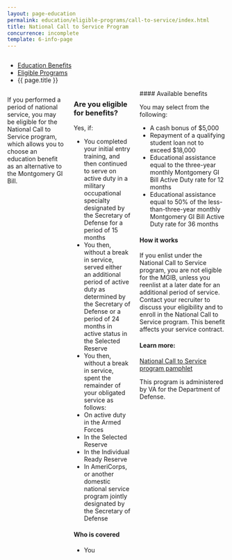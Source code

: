 ```yaml
---
layout: page-education
permalink: education/eligible-programs/call-to-service/index.html
title: National Call to Service Program
concurrence: incomplete
template: 6-info-page
---
```


<div class="splash" markdown="0">
<div class="row" markdown="0">
<div class="small-12 columns" markdown="0">

<ul class="breadcrumbs" role="menubar" aria-label="Primary">
<li class="parent"><a href="{{ site.url }}/education/">Education Benefits</a></li>
<li class="parent"><a href="{{ site.url }}/education/eligible-programs/">Eligible Programs</a></li>
<li class="active">{{ page.title }}</li>
</ul>

</div>
</div>
</div>

<div class="main" role="main" markdown="0">

<!--<div class="action-bar">
  <div class="row">
    <div class="small-12 columns">

    </div>
  </div>  
</div>-->

<div class="section one" markdown="0">
<div class="primary" markdown="0">
<div class="row" markdown="0">
<div class="small-12 columns" markdown="1">
<div markdown="1">

If you performed a period of national service, you may be eligible for the National Call to Service program, which allows you to choose an education benefit as an alternative to the Montgomery GI Bill.

</div>

<div class="call-out" markdown="1">

### Are you eligible for benefits?

Yes, if:

-	You completed your initial entry training, and then continued to serve on active duty in a military occupational specialty designated by the Secretary of Defense for a period of 15 months
-	You then, without a break in service, served either an additional period of active duty as determined by the Secretary of Defense or a period of 24 months in active status in the Selected Reserve
-	You then, without a break in service, spent the remainder of your obligated service as follows:
-	On active duty in the Armed Forces
-	In the Selected Reserve
-	In the Individual Ready Reserve
-	In AmeriCorps, or another domestic national service program jointly designated by the Secretary of Defense

#### Who is covered

- You
</div>
<div markdown="1">
#### Available benefits

You may select from the following:

-	A cash bonus of $5,000
-	Repayment of a qualifying student loan not to exceed $18,000
-	Educational assistance equal to the three-year monthly Montgomery GI Bill Active Duty rate for 12 months
-	Educational assistance equal to 50% of the less-than-three-year monthly Montgomery GI Bill Active Duty rate for 36 months

#### How it works

If you enlist under the National Call to Service program, you are not eligible for the MGIB, unless you reenlist at a later date for an additional period of service. Contact your recruiter to discuss your eligibility and to enroll in the National Call to Service program. This benefit affects your service contract.

#### Learn more:

[National Call to Service program pamphlet](http://www.benefits.va.gov/gibill/docs/pamphlets/summary-of-national-call-to-service-program.pdf)


This program is administered by VA for the Department of Defense.

</div>
</div>


</div>
</div>
</div>


</div>
